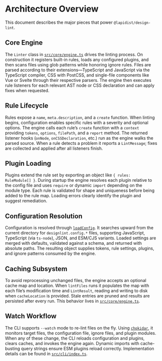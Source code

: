 # Architecture Overview

This document describes the major pieces that power `@lapidist/design-lint`.

## Core Engine

The `Linter` class in [`src/core/engine.ts`](../src/core/engine.ts) drives the
linting process. On construction it registers built-in rules, loads any
configured plugins, and then scans files using glob patterns while honoring
ignore rules. Files are parsed according to their extensions—TypeScript and
JavaScript via the TypeScript compiler, CSS with PostCSS, and single-file
components like Vue or Svelte through their respective parsers. The engine then
executes rule listeners for each relevant AST node or CSS declaration and can
apply fixes when requested.

## Rule Lifecycle

Rules expose a `name`, `meta.description`, and a `create` function. When linting
begins, configuration enables specific rules with a severity and optional
options. The engine calls each rule’s `create` function with a `context`
providing `tokens`, `options`, `filePath`, and a `report` method. The returned
listener hooks (`onNode`, `onCSSDeclaration`, etc.) run as the engine walks the
parsed source. When a rule detects a problem it reports a `LintMessage`; fixes
are collected and applied after all listeners finish.

## Plugin Loading

Plugins extend the rule set by exporting an object like `{ rules: RuleModule[] }`.
During startup the engine resolves each plugin relative to the config file and
uses `require` or dynamic `import` depending on the module type. Each rule is
validated for shape and uniqueness before being added to the rule map. Loading
errors clearly identify the plugin and suggest remediation.

## Configuration Resolution

Configuration is resolved through [`loadConfig`](../src/config/loader.ts). It
searches upward from the current directory for `designlint.config.*` files,
supporting JavaScript, TypeScript (via `ts-node`), JSON, and ESM/CJS variants.
Loaded settings are merged with defaults, validated against a schema, and
returned with absolute paths. The resulting object supplies tokens, rule
settings, plugins, and ignore patterns consumed by the engine.

## Caching Subsystem

To avoid reprocessing unchanged files, the engine accepts an optional cache map
and location. When `lintFiles` runs it populates the map with each file’s
modification time and `LintResult`, reading and writing to disk when
`cacheLocation` is provided. Stale entries are pruned and results are persisted
after every run. This behavior lives in
[`src/core/engine.ts`](../src/core/engine.ts).

## Watch Workflow

The CLI supports `--watch` mode to re-lint files on the fly. Using
[`chokidar`](https://github.com/paulmillr/chokidar), it monitors target files,
the configuration file, ignore files, and plugin modules. When any of these
change, the CLI reloads configuration and plugins, clears caches, and invokes
the engine again. Dynamic imports with cache-busting query strings ensure ESM
plugins reload correctly. Implementation details can be found in
[`src/cli/index.ts`](../src/cli/index.ts).

